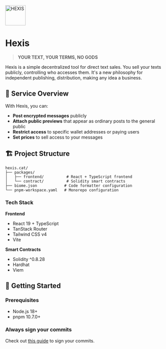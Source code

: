 <img src="https://github.com/user-attachments/assets/f455f138-2c5a-42d3-874c-ecfaa0d3bd37" alt="HEXIS" width="64px" height="64px" />


# Hexis

> **YOUR TEXT, YOUR TERMS, NO GODS**

Hexis is a simple decentralized tool for direct text sales. You sell your texts publicly, controlling who accesses them. It's a new philosophy for independent publishing, distribution, making any idea a business.

## 🎯 Service Overview

With Hexis, you can:
- **Post encrypted messages** publicly
- **Attach public previews** that appear as ordinary posts to the general public
- **Restrict access** to specific wallet addresses or paying users
- **Set prices** to sell access to your messages

## 🏗️ Project Structure

```
hexis.cat/
├── packages/
│   ├── frontend/          # React + TypeScript frontend
│   └── contract/          # Solidity smart contracts
├── biome.json            # Code formatter configuration
└── pnpm-workspace.yaml   # Monorepo configuration
```

### Tech Stack

**Frontend**
- React 19 + TypeScript
- TanStack Router
- Tailwind CSS v4
- Vite

**Smart Contracts**
- Solidity ^0.8.28
- Hardhat
- Viem

## 🚀 Getting Started

### Prerequisites
- Node.js 18+
- pnpm 10.7.0+

### Always sign your commits

Check out [this guide](https://docs.github.com/en/authentication/managing-commit-signature-verification/signing-commits) to sign your commits.